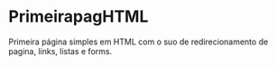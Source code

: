 # PrimeirapagHTML
Primeira página simples em HTML com o suo de redirecionamento de pagina, links, listas e forms.
